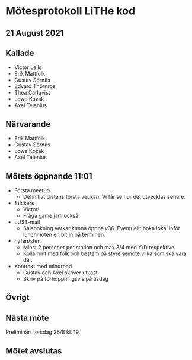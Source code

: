 # Mötesprotokoll LiTHe kod

## 21 August 2021

## Kallade

- Victor Lells
- Erik Mattfolk
- Gustav Sörnäs
- Edvard Thörnros
- Thea Carlqvist
- Lowe Kozak
- Axel Telenius

## Närvarande

- Erik Mattfolk
- Gustav Sörnäs
- Lowe Kozak
- Axel Telenius

## Mötets öppnande 11:01

- Första meetup
  - Definitivt distans första veckan. Vi får se hur det utvecklas senare.
- Stickers
  - Victor!
  - Fråga game jam också.
- LUST-mail
  - Salsbokning verkar kunna öppna v36. Eventuellt boka lokal inför lunchmöten
    en bit in på terminen.
- nyfen/sten
  - Minst 2 personer per station och max 3/4 med Y/D respektive.
  - Kolla runt med folk och bestäm på styrelsemöte vilka som ska vara där.
- Kontrakt med mindroad
  - Gustav och Axel skriver utkast
  - Skriv på förhoppningsvis på tisdag

## Övrigt

## Nästa möte

Preliminärt torsdag 26/8 kl. 19.

## Mötet avslutas
